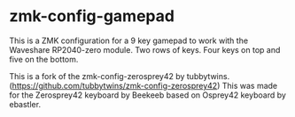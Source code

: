 # zmk-config-gamepad 

This is a ZMK configuration for a 9 key gamepad to work with the Waveshare RP2040-zero module. Two rows of keys. Four keys on top and five on the bottom.  

This is a fork of the zmk-config-zerosprey42 by tubbytwins. (https://github.com/tubbytwins/zmk-config-zerosprey42) This was made for the Zerosprey42 keyboard by Beekeeb based on Osprey42 keyboard by ebastler. 
